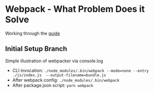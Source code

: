 # Webpack - What Problem Does it Solve

Working through the [guide](https://what-problem-does-it-solve.com/webpack/intro.html)

## Initial Setup Branch

Simple illustration of webpacker via console.log

- CLI invocation: `./node_modules/.bin/webpack --mode=none --entry ./js/index.js  --output-filename=bundle.js`
- After webpack.config: `./node_modules/.bin/webpack`
- After package.json script: `yarn webpack`
